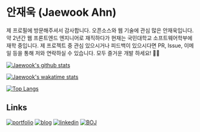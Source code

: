 # 안재욱 (Jaewook Ahn)

제 프로필에 방문해주셔서 감사합니다. 오픈소스와 웹 기술에 관심 많은 안재욱입니다. 약 2년간 웹 프론트엔드 엔지니어로 재직하다가 현재는 국민대학교 소프트웨어학부에 재학 중입니다. 제 프로젝트 중 관심 있으시거나 피드백이 있으시다면 PR, Issue, 이메일 등을 통해 저와 연락하실 수 있습니다. 모두 즐거운 개발 하세요! 👨‍💻

[![Jaewook's github stats](https://github-readme-stats.vercel.app/api?username=jaewoook&count_private=true&show_icons=true&custom_title=Jaewook's%20GitHub%20Stats)](https://github.com/anuraghazra/github-readme-stats)

[![Jaewook's wakatime stats](https://github-readme-stats.vercel.app/api/wakatime?username=Jaewoook&layout=compact)](https://github.com/anuraghazra/github-readme-stats)

[![Top Langs](https://github-readme-stats.vercel.app/api/top-langs/?username=jaewoook&layout=compact&hide=html,css&langs_count=7&exclude_repo=algorithm-study)](https://github.com/anuraghazra/github-readme-stats)

## Links
[![portfolio](https://img.shields.io/badge/-portfolio-red?style=for-the-badge)](https://portfolio.jaewook.me)
[![blog](https://img.shields.io/badge/-blog-black?style=for-the-badge)](https://jaewook.me)
[![linkedin](https://img.shields.io/badge/-linkedin-0077b5?style=for-the-badge&logo=linkedin)](https://www.linkedin.com/in/ahnjaewook/)
[![BOJ](https://img.shields.io/badge/-boj-3277bc?style=for-the-badge)](https://www.acmicpc.net/user/ajw4586)
